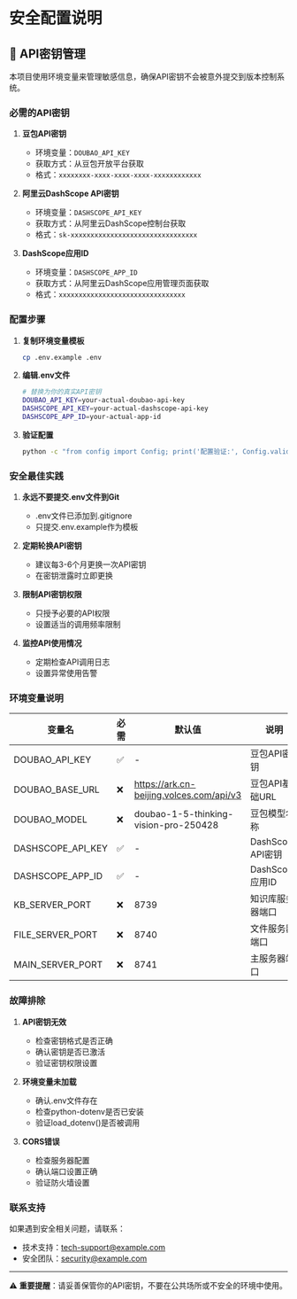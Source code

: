 # 安全配置说明

## 🔐 API密钥管理

本项目使用环境变量来管理敏感信息，确保API密钥不会被意外提交到版本控制系统。

### 必需的API密钥

1. **豆包API密钥**
   - 环境变量：`DOUBAO_API_KEY`
   - 获取方式：从豆包开放平台获取
   - 格式：`xxxxxxxx-xxxx-xxxx-xxxx-xxxxxxxxxxxx`

2. **阿里云DashScope API密钥**
   - 环境变量：`DASHSCOPE_API_KEY`
   - 获取方式：从阿里云DashScope控制台获取
   - 格式：`sk-xxxxxxxxxxxxxxxxxxxxxxxxxxxxxxxx`

3. **DashScope应用ID**
   - 环境变量：`DASHSCOPE_APP_ID`
   - 获取方式：从阿里云DashScope应用管理页面获取
   - 格式：`xxxxxxxxxxxxxxxxxxxxxxxxxxxxxxxx`

### 配置步骤

1. **复制环境变量模板**
   ```bash
   cp .env.example .env
   ```

2. **编辑.env文件**
   ```bash
   # 替换为你的真实API密钥
   DOUBAO_API_KEY=your-actual-doubao-api-key
   DASHSCOPE_API_KEY=your-actual-dashscope-api-key
   DASHSCOPE_APP_ID=your-actual-app-id
   ```

3. **验证配置**
   ```bash
   python -c "from config import Config; print('配置验证:', Config.validate_config())"
   ```

### 安全最佳实践

1. **永远不要提交.env文件到Git**
   - .env文件已添加到.gitignore
   - 只提交.env.example作为模板

2. **定期轮换API密钥**
   - 建议每3-6个月更换一次API密钥
   - 在密钥泄露时立即更换

3. **限制API密钥权限**
   - 只授予必要的API权限
   - 设置适当的调用频率限制

4. **监控API使用情况**
   - 定期检查API调用日志
   - 设置异常使用告警

### 环境变量说明

| 变量名 | 必需 | 默认值 | 说明 |
|--------|------|--------|------|
| DOUBAO_API_KEY | ✅ | - | 豆包API密钥 |
| DOUBAO_BASE_URL | ❌ | https://ark.cn-beijing.volces.com/api/v3 | 豆包API基础URL |
| DOUBAO_MODEL | ❌ | doubao-1-5-thinking-vision-pro-250428 | 豆包模型名称 |
| DASHSCOPE_API_KEY | ✅ | - | DashScope API密钥 |
| DASHSCOPE_APP_ID | ✅ | - | DashScope应用ID |
| KB_SERVER_PORT | ❌ | 8739 | 知识库服务器端口 |
| FILE_SERVER_PORT | ❌ | 8740 | 文件服务器端口 |
| MAIN_SERVER_PORT | ❌ | 8741 | 主服务器端口 |

### 故障排除

1. **API密钥无效**
   - 检查密钥格式是否正确
   - 确认密钥是否已激活
   - 验证密钥权限设置

2. **环境变量未加载**
   - 确认.env文件存在
   - 检查python-dotenv是否已安装
   - 验证load_dotenv()是否被调用

3. **CORS错误**
   - 检查服务器配置
   - 确认端口设置正确
   - 验证防火墙设置

### 联系支持

如果遇到安全相关问题，请联系：
- 技术支持：tech-support@example.com
- 安全团队：security@example.com

---

⚠️ **重要提醒**：请妥善保管你的API密钥，不要在公共场所或不安全的环境中使用。
